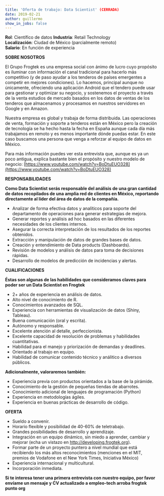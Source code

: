 ```yaml
---
title: 'Oferta de trabajo: Data Scientist' (CERRADA)
date: 2019-02-21 
author: guillermo
show_in_jobs: false
---
```


**Rol**: Científico de datos
**Industria**: Retail Technology  
**Localización**: Ciudad de México (parcialmente remoto)  
**Salario**: En función de experiencia

**SOBRE NOSOTROS**

El Grupo Frogtek es una empresa social con ánimo de lucro cuyo propósito es iluminar con información el canal tradicional para hacerlo más competitivo (y de paso ayudar a los tenderos de países emergentes a competir en mejores condiciones). Lo hacemos, principal aunque no únicamente, ofreciendo una aplicación Android que el tendero puede usar para gestionar y optimizar su negocio, y sostenemos el proyecto a través de la venta estudios de mercado basados en los datos de ventas de los tenderos que almacenamos y procesamos en nuestros servidores en Google y en Amazon.

Nuestra empresa es global y trabaja de forma distribuida. Las operaciones de venta, formación y soporte a tenderos están en México pero la creación de tecnología se ha hecho hasta la fecha en España aunque cada día más trabajamos en remoto y es menos importante dónde puedas estar. En este caso buscamos una persona que venga a reforzar al equipo de datos en México.

Para más información puedes ver esta entrevista que, aunque es ya un poco antigua, explica bastante bien el propósito y nuestro modelo de negocio: [https://www.youtube.com/watch?v=BoDtuEUO328](https://www.youtube.com/watch?v=BoDtuEUO328)

**RESPONSABILIDADES**

**Como Data Scientist serás responsable del análisis de una gran cantidad de datos recopilados de una amplia red de clientes en México, reportando directamente al líder del área de datos de la compañía.**

- Analizar de forma efectiva datos y analíticos para soporte del departamento de operaciones para generar estrategias de mejora. 
- Generar reportes y análisis ad hoc basados en las diferentes necesidades de los clientes internos. 
- Asegurar la correcta interpretación de los resultados de los reportes obtenidos. 
- Extracción y manipulación de datos de grandes bases de datos. 
- Creación y entendimiento de Data products (Dashboards).
- Revisión de modelos y análisis de datos para toma de decisiones rápidas.
- Desarrollo de modelos de predicción de incidencias y alertas.

**CUALIFICACIONES**

**Éstas son algunas de las habilidades que consideramos claves para poder ser un Data Scientist en Frogtek**
 
- 2+ años de experiencia en análisis de datos. 
- Alto nivel de conocimiento de R. 
- Conocimientos avanzados de SQL.
- Experiencia con herramientas de visualización de datos (Shiny, Tableau). 
- Buena comunicación (oral y escrita).
- Autónomo y responsable.
- Excelente atención al detalle, perfeccionista.
- Excelente capacidad de resolución de problemas y habilidades cuantitativas.
- Habilidad para el manejo y priorización de demandas y deadlines. 
- Orientado al trabajo en equipo.
- Habilidad de comunicar contenido técnico y análitico a diversos públicos. 

**Adicionalmente, valoraremos también:**

- Experiencia previa con productos orientados a la base de la pirámide.
- Conocimiento de la gestión de pequeñas tiendas de abarrotes.
- Conocimiento adicional de lenguajes de programación (Python) 
- Experiencia en metodologías ágiles.
- Experiencia en buenas prácticas de desarrollo de código.

**OFERTA**

- Sueldo a convenir.
- Horario flexible y posibilidad de 40-60% de teletrabajo.
- Grandes posibilidades de desarrollo y aprendizaje.
- Integración en un equipo dinámico, sin miedo a aprender, cambiar y mejorar (echa un vistazo en http://developing.frogtek.org).
- Formar parte de un proyecto puntero a nivel mundial que está recibiendo los más altos reconocimientos (menciones en el MIT, premios de Vodafone en el New York Times, Iniciativa México)
- Experiencia internacional y multicultural.
- Incorporación inmediata.


**Si te interesa tener una primera entrevista con nuestro equipo, por favor envíame un mensaje y CV actualizado a empleo-tech arroba frogtek punto org**
